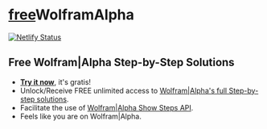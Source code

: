 # [free](https://freewolframalpha.netlify.app)WolframAlpha
[![Netlify Status](https://api.netlify.com/api/v1/badges/d439259f-b5ed-4575-990c-52b871b45b41/deploy-status)](https://app.netlify.com/sites/freewolframalpha/deploys)
## Free Wolfram|Alpha Step-by-Step Solutions
- [**Try it now**](https://freewolframalpha.netlify.app), it's gratis!
- Unlock/Receive FREE unlimited access to [Wolfram|Alpha's full Step-by-step solutions](https://www.wolframalpha.com/examples/pro-features/step-by-step-solutions/).
- Facilitate the use of [Wolfram|Alpha Show Steps API](https://products.wolframalpha.com/show-steps-api/documentation/).
- Feels like you are on Wolfram|Alpha.
